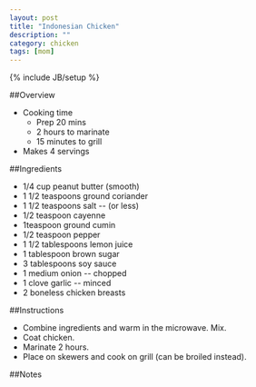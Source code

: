 ```yaml
---
layout: post
title: "Indonesian Chicken"
description: ""
category: chicken
tags: [mom]
---
```

{% include JB/setup %}

##Overview

* Cooking time
    * Prep 20 mins
    * 2 hours to marinate
    * 15 minutes to grill
* Makes 4 servings

##Ingredients

* 1/4 cup  peanut butter (smooth)
* 1 1/2 teaspoons  ground coriander
* 1 1/2 teaspoons  salt -- (or less)
* 1/2 teaspoon  cayenne
* 1teaspoon  ground cumin
* 1/2 teaspoon  pepper
* 1 1/2 tablespoons  lemon juice
* 1 tablespoon  brown sugar
* 3 tablespoons  soy sauce
* 1 medium onion -- chopped
* 1 clove  garlic -- minced
* 2 boneless chicken breasts

##Instructions

* Combine ingredients and warm in the microwave.  Mix.
* Coat chicken.
* Marinate 2 hours.
* Place on skewers and cook on grill (can be broiled instead).

##Notes
